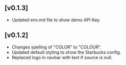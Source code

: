 ## [v0.1.3]

- Updated env.md file to show demo API Key.

## [v0.1.2]

- Changes spelling of "COLOR" to "COLOUR".
- Updated default styling to show the Starbucks config.
- Replaced logo in navbar with text if source is null.
